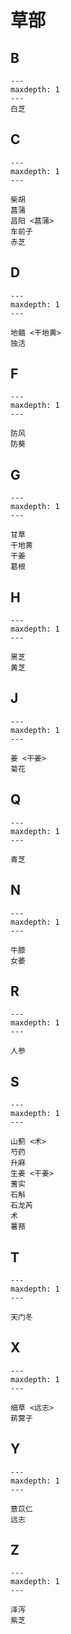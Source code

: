 # 草部

## B

```{toctree}
---
maxdepth: 1
---
白芝
```

## C

```{toctree}
---
maxdepth: 1
---

柴胡
菖蒲
昌阳 <菖蒲>
车前子
赤芝
```

## D

```{toctree}
---
maxdepth: 1
---

地髓 <干地黄>
独活
```

## F

```{toctree}
---
maxdepth: 1
---

防风
防葵
```

## G

```{toctree}
---
maxdepth: 1
---

甘草
干地黄
干姜
葛根
```

## H

```{toctree}
---
maxdepth: 1
---

黑芝
黄芝
```

## J

```{toctree}
---
maxdepth: 1
---

姜 <干姜>
菊花
```
## Q

```{toctree}
---
maxdepth: 1
---

青芝
```

## N

```{toctree}
---
maxdepth: 1
---

牛膝
女萎
```

## R

```{toctree}
---
maxdepth: 1
---

人参
```

## S

```{toctree}
---
maxdepth: 1
---

山蓟 <术>
芍药
升麻
生姜 <干姜>
蓍实
石斛
石龙芮
术
薯蓣
```

## T

```{toctree}
---
maxdepth: 1
---

天门冬
```

## X

```{toctree}
---
maxdepth: 1
---

细草 <远志>
菥蓂子
```

## Y

```{toctree}
---
maxdepth: 1
---

薏苡仁
远志
```

## Z

```{toctree}
---
maxdepth: 1
---

泽泻
紫芝
```
